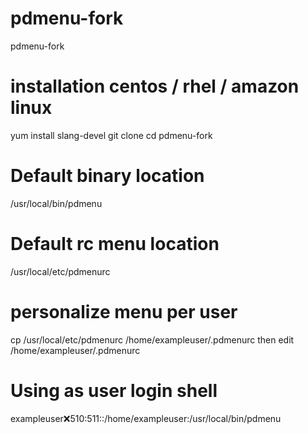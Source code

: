 # pdmenu-fork
pdmenu-fork

# installation centos / rhel / amazon linux
yum install slang-devel
git clone 
cd pdmenu-fork

# Default binary location
/usr/local/bin/pdmenu

# Default rc menu location
/usr/local/etc/pdmenurc

# personalize menu per user 
cp /usr/local/etc/pdmenurc /home/exampleuser/.pdmenurc
then edit /home/exampleuser/.pdmenurc

# Using as user login shell
exampleuser:x:510:511::/home/exampleuser:/usr/local/bin/pdmenu

